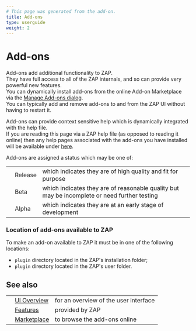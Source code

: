 ```yaml
---
# This page was generated from the add-on.
title: Add-ons
type: userguide
weight: 2
---
```


# Add-ons

Add-ons add additional functionality to ZAP.  
They have full access to all of the ZAP internals, and so can provide very powerful new features.  
You can dynamically install add-ons from the online Add-on Marketplace via the
[Manage Add-ons dialog](/docs/desktop/ui/dialogs/manageaddons/).  
You can typically add and remove add-ons to and from the ZAP UI without having to restart it.

Add-ons can provide context sensitive help which is dynamically integrated with the help file.  
If you are reading this page via a ZAP help file (as opposed to reading it online) then any
help pages associated with the add-ons you have installed will be available under
[here](/docs/desktop/addons/).

Add-ons are assigned a status which may be one of:

|     |         |                                                                                              |
| --- | ------- | -------------------------------------------------------------------------------------------- |
|     | Release | which indicates they are of high quality and fit for purpose                                 |
|     | Beta    | which indicates they are of reasonable quality but may be incomplete or need further testing |
|     | Alpha   | which indicates they are at an early stage of development                                    |

### Location of add-ons available to ZAP

To make an add-on available to ZAP it must be in one of the following locations:

- `plugin` directory located in the ZAP's installation folder;
- `plugin` directory located in the ZAP's user folder.

## See also

|     |                                           |                                       |
| --- | ----------------------------------------- | ------------------------------------- |
|     | [UI Overview](/docs/desktop/ui/)          | for an overview of the user interface |
|     | [Features](/docs/desktop/start/features/) | provided by ZAP                       |
|     | [Marketplace](/addons/)                   | to browse the add-ons online          |
